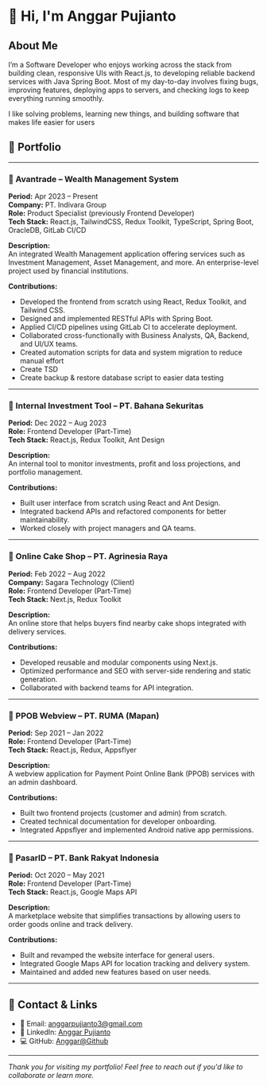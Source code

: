 # 👋 Hi, I'm Anggar Pujianto

## About Me
I’m a Software Developer who enjoys working across the stack from building clean, responsive UIs with React.js, to developing reliable backend services with Java Spring Boot. Most of my day-to-day involves fixing bugs, improving features, deploying apps to servers, and checking logs to keep everything running smoothly.

I like solving problems, learning new things, and building software that makes life easier for users

## 💼 Portfolio

---

### 🔹 Avantrade – Wealth Management System  
**Period:** Apr 2023 – Present  
**Company:** PT. Indivara Group  
**Role:** Product Specialist (previously Frontend Developer)  
**Tech Stack:** React.js, TailwindCSS, Redux Toolkit, TypeScript, Spring Boot, OracleDB, GitLab CI/CD

**Description:**  
An integrated Wealth Management application offering services such as Investment Management, Asset Management, and more. An enterprise-level project used by financial institutions.

**Contributions:**  
- Developed the frontend from scratch using React, Redux Toolkit, and Tailwind CSS.  
- Designed and implemented RESTful APIs with Spring Boot.  
- Applied CI/CD pipelines using GitLab CI to accelerate deployment.  
- Collaborated cross-functionally with Business Analysts, QA, Backend, and UI/UX teams.  
- Created automation scripts for data and system migration to reduce manual effort
- Create TSD
- Create backup & restore database script to easier data testing
  
---

### 🔹 Internal Investment Tool – PT. Bahana Sekuritas  
**Period:** Dec 2022 – Aug 2023  
**Role:** Frontend Developer (Part-Time)  
**Tech Stack:** React.js, Redux Toolkit, Ant Design

**Description:**  
An internal tool to monitor investments, profit and loss projections, and portfolio management.

**Contributions:**  
- Built user interface from scratch using React and Ant Design.  
- Integrated backend APIs and refactored components for better maintainability.  
- Worked closely with project managers and QA teams.

---

### 🔹 Online Cake Shop – PT. Agrinesia Raya  
**Period:** Feb 2022 – Aug 2022  
**Company:** Sagara Technology (Client)  
**Role:** Frontend Developer (Part-Time)  
**Tech Stack:** Next.js, Redux Toolkit

**Description:**  
An online store that helps buyers find nearby cake shops integrated with delivery services.

**Contributions:**  
- Developed reusable and modular components using Next.js.  
- Optimized performance and SEO with server-side rendering and static generation.  
- Collaborated with backend teams for API integration.

---

### 🔹 PPOB Webview – PT. RUMA (Mapan)  
**Period:** Sep 2021 – Jan 2022  
**Role:** Frontend Developer (Part-Time)  
**Tech Stack:** React.js, Redux, Appsflyer

**Description:**  
A webview application for Payment Point Online Bank (PPOB) services with an admin dashboard.

**Contributions:**  
- Built two frontend projects (customer and admin) from scratch.  
- Created technical documentation for developer onboarding.  
- Integrated Appsflyer and implemented Android native app permissions.

---

### 🔹 PasarID – PT. Bank Rakyat Indonesia  
**Period:** Oct 2020 – May 2021  
**Role:** Frontend Developer (Part-Time)  
**Tech Stack:** React.js, Google Maps API

**Description:**  
A marketplace website that simplifies transactions by allowing users to order goods online and track delivery.

**Contributions:**  
- Built and revamped the website interface for general users.  
- Integrated Google Maps API for location tracking and delivery system.  
- Maintained and added new features based on user needs.

---

## 🔗 Contact & Links

- 📧 Email: anggarpujianto3@gmail.com  
- 💼 LinkedIn: [Anggar Pujianto](https://www.linkedin.com/in/anggar-pujianto-511569275)  
- 💻 GitHub: [Anggar@Github](https://github.com/anggaaaaaaaaaaar)  

---

*Thank you for visiting my portfolio! Feel free to reach out if you'd like to collaborate or learn more.*
